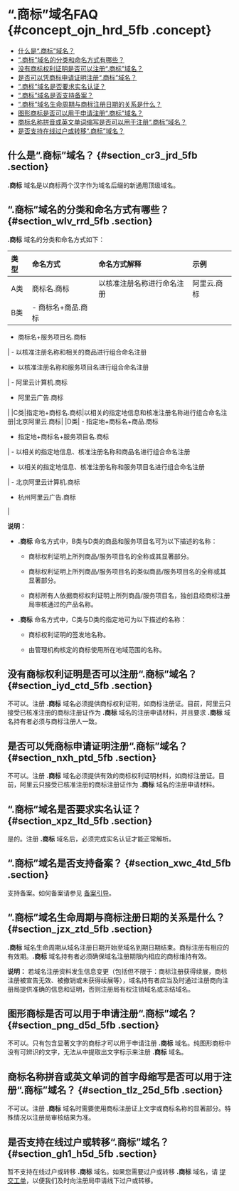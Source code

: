 # “.商标”域名FAQ {#concept_ojn_hrd_5fb .concept}

-   [什么是“.商标”域名？](#)
-   [“.商标”域名的分类和命名方式有哪些？](#)
-   [没有商标权利证明是否可以注册“.商标”域名？](#)
-   [是否可以凭商标申请证明注册“.商标”域名？](#)
-   [“.商标”域名是否要求实名认证？](#)
-   [“.商标”域名是否支持备案？](#)
-   [“.商标”域名生命周期与商标注册日期的关系是什么？](#)
-   [图形商标是否可以用于申请注册“.商标”域名？](#)
-   [商标名称拼音或英文单词缩写是否可以用于注册“.商标”域名？](#)
-   [是否支持在线过户或转移“.商标”域名？](#)

## 什么是“.商标”域名？ {#section_cr3_jrd_5fb .section}

**.商标** 域名是以商标两个汉字作为域名后缀的新通用顶级域名。

## “.商标”域名的分类和命名方式有哪些？ {#section_wlv_rrd_5fb .section}

**.商标** 域名的分类和命名方式如下：

|类型|命名方式|命名方式解释|示例|
|:-|:---|:-----|:-|
|A类|商标名.商标|以核准注册名称进行命名注册|阿里云.商标|
|B类| -   商标名+商品.商标
-   商标名+服务项目名.商标

 | -   以核准注册名称和相关的商品进行组合命名注册
-   以核准注册名称和服务项目名进行组合命名注册

 | -   阿里云计算机.商标

 -   阿里云广告.商标

 |
|C类|指定地+商标名.商标|以相关的指定地信息和核准注册名称进行组合命名注册|北京阿里云.商标|
|D类| -   指定地+商标名+商品.商标
-   指定地+商标名+服务项目名.商标

 | -   以相关的指定地信息、核准注册名称和商品名进行组合命名注册
-   以相关的指定地信息、核准注册名称和服务项目名进行组合命名注册

 | -   北京阿里云计算机.商标

 -   杭州阿里云广告.商标

 |

**说明：** 

-   **.商标** 命名方式中，B类与D类的商品和服务项目名可为以下描述的名称：

    -   商标权利证明上所列商品/服务项目名的全称或其显著部分。

    -   商标权利证明上所列商品/服务项目名的类似商品/服务项目名的全称或其显著部分。

    -   商标所有人依据商标权利证明上所列商品/服务项目名，独创且经商标注册局审核通过的产品名称。

-   **.商标** 命名方式中，C类与D类的指定地可为以下描述的名称：

    -   商标权利证明的签发地名称。

    -   由管理机构核定的商标使用所在地域范围的名称。


## 没有商标权利证明是否可以注册“.商标”域名？ {#section_iyd_ctd_5fb .section}

不可以。注册 **.商标** 域名必须提供商标权利证明，如商标注册证。目前，阿里云只接受已核准注册的商标注册证作为 **.商标** 域名的注册申请材料，并且要求 **.商标** 域名持有者必须与商标注册人一致。

## 是否可以凭商标申请证明注册“.商标”域名？ {#section_nxh_ptd_5fb .section}

不可以。注册 **.商标** 域名必须提供有效的商标权利证明材料，如商标注册证。目前，阿里云只接受已核准注册的商标注册证作为 **.商标** 域名的注册申请材料。

## “.商标”域名是否要求实名认证？ {#section_xpz_ltd_5fb .section}

是的。注册 **.商标** 域名后，必须完成实名认证才能正常解析。

## “.商标”域名是否支持备案？ {#section_xwc_4td_5fb .section}

支持备案。如何备案请参见 [备案引导](../../../../cn.zh-CN/备案流程/备案引导.md#)。

## “.商标”域名生命周期与商标注册日期的关系是什么？ {#section_jzx_ztd_5fb .section}

**.商标** 域名生命周期从域名注册日期开始至域名到期日期结束。商标注册有相应的有效期。**.商标** 域名持有者必须确保域名注册期限内相应的商标维持有效。

**说明：** 若域名注册资料发生信息变更（包括但不限于：商标注册获得续展，商标注册被宣告无效、被撤销或未获得续展等），域名持有者应当及时通过注册商向注册局提供准确的信息和证明，否则注册局有权注销域名或冻结域名。

## 图形商标是否可以用于申请注册“.商标”域名？ {#section_png_d5d_5fb .section}

不可以。只有包含显著文字的商标才可以用于申请注册 **.商标** 域名。纯图形商标中没有可辨识的文字，无法从中提取出文字标示来注册 **.商标** 域名。

## 商标名称拼音或英文单词的首字母缩写是否可以用于注册“.商标”域名？ {#section_tlz_25d_5fb .section}

不可以。注册 **.商标** 域名时需要使用商标注册证上文字或商标名称的显著部分。特殊情况以注册局审核结果为准。

## 是否支持在线过户或转移“.商标”域名？ {#section_gh1_h5d_5fb .section}

暂不支持在线过户或转移 **.商标** 域名。如果您需要过户或转移 **.商标** 域名，请 [提交工单](https://selfservice.console.aliyun.com/ticket/createIndex.htm)，以便我们及时向注册局申请线下过户或转移。

